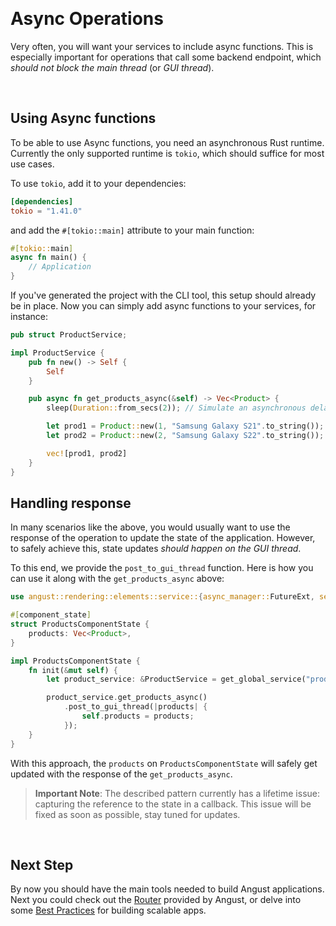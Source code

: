 &nbsp;

# Async Operations

Very often, you will want your services to include async functions. This is especially important for operations that call some backend endpoint, which *should not block the main thread* (or *GUI thread*). 

&nbsp;

## Using Async functions

To be able to use Async functions, you need an asynchronous Rust runtime. Currently the only supported runtime is `tokio`, which should suffice for most use cases. 

To use `tokio`, add it to your dependencies:

```toml
[dependencies]
tokio = "1.41.0"
```

and add the `#[tokio::main]` attribute to your main function:

```rust
#[tokio::main]
async fn main() {
    // Application
}
```

If you've generated the project with the CLI tool, this setup should already be in place. Now you can simply add async functions to your services, for instance:

```rust
pub struct ProductService;

impl ProductService {
    pub fn new() -> Self {
        Self
    }

    pub async fn get_products_async(&self) -> Vec<Product> {
        sleep(Duration::from_secs(2)); // Simulate an asynchronous delay

        let prod1 = Product::new(1, "Samsung Galaxy S21".to_string());
        let prod2 = Product::new(2, "Samsung Galaxy S22".to_string());

        vec![prod1, prod2]
    }
}
```

## Handling response

In many scenarios like the above, you would usually want to use the response of the operation to update the state of the application. However, to safely achieve this, state updates *should happen on the GUI thread*. 

To this end, we provide the `post_to_gui_thread` function. Here is how you can use it along with the `get_products_async` above:

```rust
use angust::rendering::elements::service::{async_manager::FutureExt, service_registry::get_global_service};

#[component_state]
struct ProductsComponentState {
    products: Vec<Product>,
}

impl ProductsComponentState {
    fn init(&mut self) {
        let product_service: &ProductService = get_global_service("product-service").unwrap();

        product_service.get_products_async()
            .post_to_gui_thread(|products| {
                self.products = products;
            });
    }
}
```

With this approach, the `products` on `ProductsComponentState` will safely get updated with the response of the `get_products_async`.

> **Important Note**: The described pattern currently has a lifetime issue: capturing the reference to the state in a callback. This issue will be fixed as soon as possible, stay tuned for updates.

&nbsp;

## Next Step

By now you should have the main tools needed to build Angust applications. Next you could check out the [Router](https://tudororban.github.io/Angust/v0/user-guide/router) provided by Angust, or delve into some [Best Practices](https://tudororban.github.io/Angust/v0/user-guide/best-practices) for building scalable apps.

&nbsp;